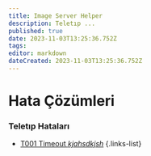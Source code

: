 ```yaml
---
title: Image Server Helper
description: Teletıp ...
published: true
date: 2023-11-03T13:25:36.752Z
tags: 
editor: markdown
dateCreated: 2023-11-03T13:25:36.752Z
---
```


# Hata Çözümleri

### Teletıp Hataları

- [T001 Timeout *kjahsdkjsh*](/Hatalar/T001)
{.links-list}
